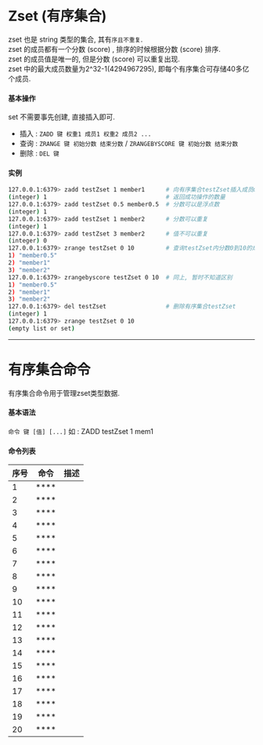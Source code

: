# Zset (有序集合)
zset 也是 string 类型的集合, 其有`序且不重复`.  
zset 的成员都有一个分数 (score) , 排序的时候根据分数 (score) 排序.  
zset 的成员值是唯一的, 但是分数 (score) 可以重复出现.  
zset 中的最大成员数量为2^32-1(4294967295), 即每个有序集合可存储40多亿个成员. 
#### 基本操作
set 不需要事先创建, 直接插入即可.  
- 插入 : `ZADD 键 权重1 成员1 权重2 成员2 ...`
- 查询 : `ZRANGE 键 初始分数 结束分数` / `ZRANGEBYSCORE 键 初始分数 结束分数`
- 删除 : `DEL 键`
#### 实例
```bash
127.0.0.1:6379> zadd testZset 1 member1      # 向有序集合testZset插入成员member1 分数为 1
(integer) 1                                  # 返回成功操作的数量
127.0.0.1:6379> zadd testZset 0.5 member0.5  # 分数可以是浮点数
(integer) 1
127.0.0.1:6379> zadd testZset 1 member2      # 分数可以重复
(integer) 1
127.0.0.1:6379> zadd testZset 3 member2      # 值不可以重复
(integer) 0
127.0.0.1:6379> zrange testZset 0 10         # 查询testZset内分数0到10的成员
1) "member0.5"
2) "member1"
3) "member2"
127.0.0.1:6379> zrangebyscore testZset 0 10  # 同上, 暂时不知道区别
1) "member0.5"
2) "member1"
3) "member2"
127.0.0.1:6379> del testZset                 # 删除有序集合testZset
(integer) 1
127.0.0.1:6379> zrange testZset 0 10
(empty list or set)
```

---

# 有序集合命令
有序集合命令用于管理zset类型数据.
#### 基本语法
`命令 键 [值] [...]` 如 : ZADD testZset 1 mem1
#### 命令列表
|序号|命令|描述|
|-|-|-|
|1|****||
|2|****||
|3|****||
|4|****||
|5|****||
|6|****||
|7|****||
|8|****||
|9|****||
|10|****||
|11|****||
|12|****||
|13|****||
|14|****||
|15|****||
|16|****||
|17|****||
|18|****||
|19|****||
|20|****||